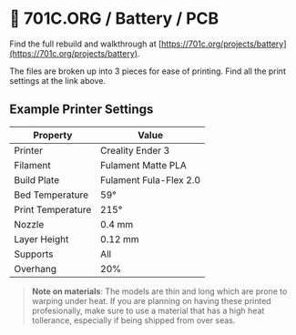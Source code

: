 # 👾 701C.ORG / Battery / PCB  

Find the full rebuild and walkthrough at [https://701c.org/projects/battery](https://701c.org/projects/battery).

The files are broken up into 3 pieces for ease of printing. Find all the print settings at the link above.

## Example Printer Settings

| Property      | Value |
| ----------- | ----------- |
| Printer      | Creality Ender 3      |
| Filament   | Fulament Matte PLA      |
| Build Plate | Fulament Fula-Flex 2.0 |
| Bed Temperature | 59° |
| Print Temperature | 215° |
| Nozzle | 0.4 mm |
| Layer Height | 0.12 mm |
| Supports | All |
| Overhang | 20% |

> **Note on materials**: The models are thin and long which are prone to warping under heat. If you are planning on having these printed profesionally, make sure to use a material that has a high heat tollerance, especially if being shipped from over seas.